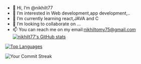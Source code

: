 - 👋 Hi, I’m @nikhilt77
- 👀 I’m interested in Web development,app development,..
- 🌱 I’m currently learning react,JAVA and C
- 💞️ I’m looking to collaborate on ...
- 📫 You can reach me on my email:nikhiltomy75@gmail.com
[![nikhilt77's GitHub stats](https://github-readme-stats-olcd.vercel.app/api?username=nikhilt77&show_icons=true&theme=transparent&card_width=400&hide_title=true&hide_border=true)](https://github.com/nikhilt77)

[![Top Languages](https://github-readme-stats-olcd.vercel.app/api/top-langs?username=nikhilt77&layout=compact&card_width=400&theme=transparent&hide_border=true)](https://github.com/nikhilt77)

![Your Commit Streak](https://github-readme-streak-stats.herokuapp.com/?user=nikhilt77)

<!--
nikhilt77/nikhilt77 is a ✨ special ✨ repository because its `README.md` (this file) appears on your GitHub profile.
You can click the Preview link to take a look at your changes.
--->
